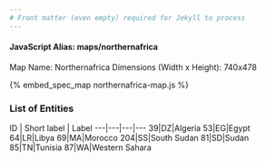 ```yaml
---
# Front matter (even empty) required for Jekyll to process
---
```


#### JavaScript Alias: maps/northernafrica

Map Name: Northernafrica
Dimensions (Width x Height): 740x478



{% embed_spec_map northernafrica-map.js %}

### List of Entities

ID | Short label | Label
---|---|---|---
39|DZ|Algeria
53|EG|Egypt
64|LR|Libya
69|MA|Morocco
204|SS|South Sudan
81|SD|Sudan
85|TN|Tunisia
87|WA|Western Sahara

